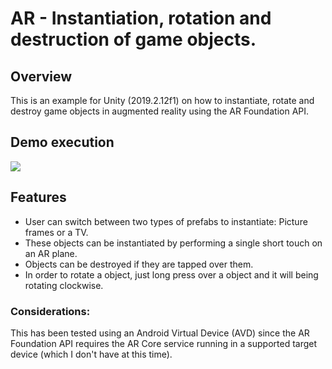 # AR - Instantiation, rotation and destruction of game objects.

## Overview
This is an example for Unity (2019.2.12f1) on how to instantiate, rotate and destroy game objects in augmented reality using the AR Foundation API.

## Demo execution
![](AR_1.gif)

## Features
- User can switch between two types of prefabs to instantiate: Picture frames or a TV.
- These objects can be instantiated by performing a single short touch on an AR plane.
- Objects can be destroyed if they are tapped over them.
- In order to rotate a object, just long press over a object and it will being rotating clockwise.

### Considerations:
This has been tested using an Android Virtual Device (AVD) since the AR Foundation API requires the AR Core service running in a supported target device (which I don't have at this time).
